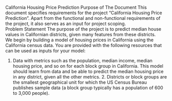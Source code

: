 California Housing Price Prediction Purpose of The Document 
This document specifies requirements for the project “California Housing Price Prediction”. Apart from the functional and non-functional requirements of the project, it also serves as an input for project scoping.  
Problem Statement 
The purpose of the project is to predict median house values in Californian districts, given many features from these districts.  
We begin by building a model of housing prices in California using the California census data. You are provided with the following resources that can be used as inputs for your model: 
1.	Data with metrics such as the population, median income, median housing price, and so on for each block group in California. This model should learn from data and be able to predict the median housing price in any district, given all the other metrics. 2. Districts or block groups are the smallest geographical unit for which the US Census Bureau publishes sample data (a block group typically has a population of 600 to 3,000 people).  
 

